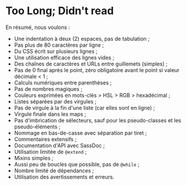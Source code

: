 
# Too Long; Didn't read

En résumé, nous voulons&nbsp;:

* Une indentation à deux (2) espaces, pas de tabulation&nbsp;;
* Pas plus de 80 caractères par ligne&nbsp;;
* Du CSS écrit sur plusieurs lignes&nbsp;;
* Une utilisation efficace des lignes vides&nbsp;;
* Des chaînes de caractères et URLs entre guillemets (simples)&nbsp;;
* Pas de 0 final après le point, zéro obligatoire avant le point si valeur décimale < 1&nbsp;;
* Calculs numériques entre parenthèses&nbsp;;
* Pas de nombres magiques&nbsp;;
* Couleurs exprimées en mots-clés > HSL > RGB > hexadécimal&nbsp;;
* Listes séparées par des virgules&nbsp;;
* Pas de virgule à la fin d'une liste (car elles sont en ligne)&nbsp;;
* Virgule finale dans les maps&nbsp;;
* Pas d'imbrication de sélecteurs, sauf pour les pseudo-classes et les pseudo-éléments&nbsp;;
* Nommage en bas-de-casse avec séparation par tiret&nbsp;;
* Commentaires extensifs&nbsp;;
* Documentation d'API avec SassDoc&nbsp;;
* Utilisation limitée de `@extend`&nbsp;;
* Mixins simples&nbsp;;
* Aussi peu de boucles que possible, pas de `@while`&nbsp;;
* Nombre limité de dépendances&nbsp;;
* Utilisation des avertissements et erreurs.
